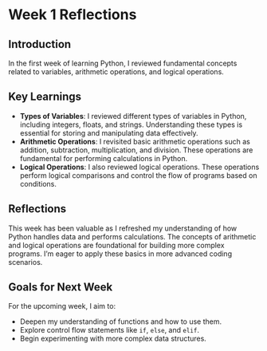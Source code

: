 # Week 1 Reflections

## Introduction

In the first week of learning Python, I reviewed fundamental concepts related to variables, arithmetic operations, and logical operations.

## Key Learnings

- **Types of Variables**: I reviewed different types of variables in Python, including integers, floats, and strings. Understanding these types is essential for storing and manipulating data effectively.
- **Arithmetic Operations**: I revisited basic arithmetic operations such as addition, subtraction, multiplication, and division. These operations are fundamental for performing calculations in Python.
- **Logical Operations**: I also reviewed logical operations. These operations perform logical comparisons and control the flow of programs based on conditions.

## Reflections

This week has been valuable as I refreshed my understanding of how Python handles data and performs calculations. The concepts of arithmetic and logical operations are foundational for building more complex programs. I’m eager to apply these basics in more advanced coding scenarios.

## Goals for Next Week

For the upcoming week, I aim to:
- Deepen my understanding of functions and how to use them.
- Explore control flow statements like `if`, `else`, and `elif`.
- Begin experimenting with more complex data structures.
